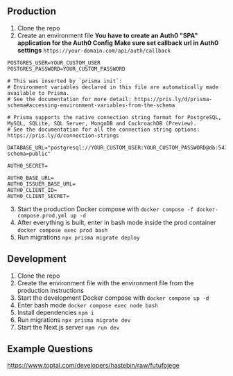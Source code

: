 ## Production

1. Clone the repo
2. Create an environment file
**You have to create an Auth0 "SPA" application for the Auth0 Config**
**Make sure set callback url in Auth0 settings** `https://your-domain.com/api/auth/callback`
```env
POSTGRES_USER=YOUR_CUSTOM_USER
POSTGRES_PASSWORD=YOUR_CUSTOM_PASSWORD

# This was inserted by `prisma init`:
# Environment variables declared in this file are automatically made available to Prisma.
# See the documentation for more detail: https://pris.ly/d/prisma-schema#accessing-environment-variables-from-the-schema

# Prisma supports the native connection string format for PostgreSQL, MySQL, SQLite, SQL Server, MongoDB and CockroachDB (Preview).
# See the documentation for all the connection string options: https://pris.ly/d/connection-strings

DATABASE_URL="postgresql://YOUR_CUSTOM_USER:YOUR_CUSTOM_PASSWORD@db:5432/YOUR_CUSTOM_USER?schema=public"

AUTH0_SECRET=

AUTH0_BASE_URL=
AUTH0_ISSUER_BASE_URL=
AUTH0_CLIENT_ID=
AUTH0_CLIENT_SECRET=
```
3. Start the production Docker compose with `docker compose -f docker-compose.prod.yml up -d`
4. After everything is built, enter in bash mode inside the prod container `docker compose exec prod bash`
5. Run migrations `npx prisma migrate deploy`

## Development
1. Clone the repo
2. Create the environment file with the environment file from the production instructions
3. Start the development Docker compose with `docker compose up -d`
4. Enter bash mode `docker compose exec node bash`
5. Install dependencies `npm i`
6. Run migrations `npx prisma migrate dev`
7. Start the Next.js server `npm run dev`

## Example Questions
https://www.toptal.com/developers/hastebin/raw/futufojege
